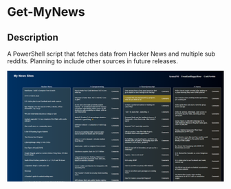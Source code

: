 # Get-MyNews

## Description
A PowerShell script that fetches data from Hacker News and multiple sub reddits. Planning to include other sources in future releases.

![Usage](/Capture.PNG)